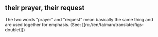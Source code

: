 ## their prayer, their request ##

The two words "prayer" and "request" mean basically the same thing and are used together for emphasis. (See: [[rc://en/ta/man/translate/figs-doublet]])